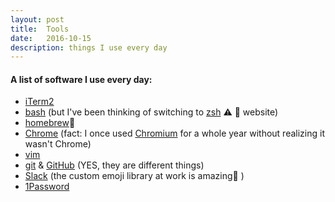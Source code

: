 ```yaml
---
layout: post
title:  Tools
date:   2016-10-15
description: things I use every day
---
```


#### A list of software I use every day:
  - [iTerm2](https://www.iterm2.com/)
  - [bash](https://www.gnu.org/software/bash/) (but I've been thinking of switching to [zsh](http://www.zsh.org/) ⚠️ 🙈 website)
  - [homebrew](http://brew.sh/)🍺
  - [Chrome](https://www.google.com/chrome/)
  (fact: I once used [Chromium](https://www.chromium.org/Home) for a whole year without realizing it wasn't Chrome)
  - [vim](https://www.vim.sexy/)
  - [git](https://git-scm.com/) & [GitHub](https://github.com/) (YES, they are different things)
  - [Slack](https://slack.com/) (the custom emoji library at work is amazing💖 )
  - [1Password](https://1password.com/)
